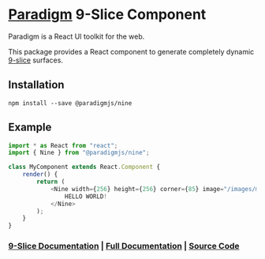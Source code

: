 # [Paradigm](http://Paradigm.lunaris.io/) 9-Slice Component

Paradigm is a React UI toolkit for the web.

This package provides a React component to generate completely dynamic [9-slice](http://rwillustrator.blogspot.com/2007/04/understanding-9-slice-scaling.html) surfaces.

## Installation

```
npm install --save @paradigmjs/nine
```

## Example

```js
import * as React from "react";
import { Nine } from "@paradigmjs/nine";

class MyComponent extends React.Component {
	render() {
		return (
			<Nine width={256} height={256} corner={85} image="/images/myImage.png">
				HELLO WORLD!
			</Nine>
		);
	}
}
```

### [9-Slice Documentation](http://Paradigm.lunaris.io/docs/#table) | [Full Documentation](http://Paradigm.lunaris.io/docs) | [Source Code](https://github.com/lunaris-studios/Paradigm)
